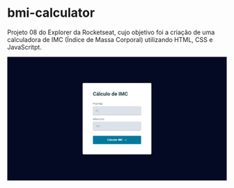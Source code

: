 # bmi-calculator
Projeto 08 do Explorer da Rocketseat, cujo objetivo foi a criação de uma calculadora de IMC (Índice de Massa Corporal) utilizando HTML, CSS e JavaScritpt.

![Projeto "BMI Calculator"](https://github.com/madalena-rocha/bmi-calculator/blob/main/assets/bmi-calculator.png)
